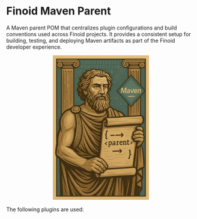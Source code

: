 # Finoid Maven Parent

A Maven parent POM that centralizes plugin configurations and build conventions used
across Finoid projects. It provides a consistent setup for building, testing, and deploying Maven artifacts as
part of the Finoid developer experience.

<div align="center">
  <img src=".github/assets/finoid-maven-parent.jpg" width="256">
</div>

The following plugins are used: